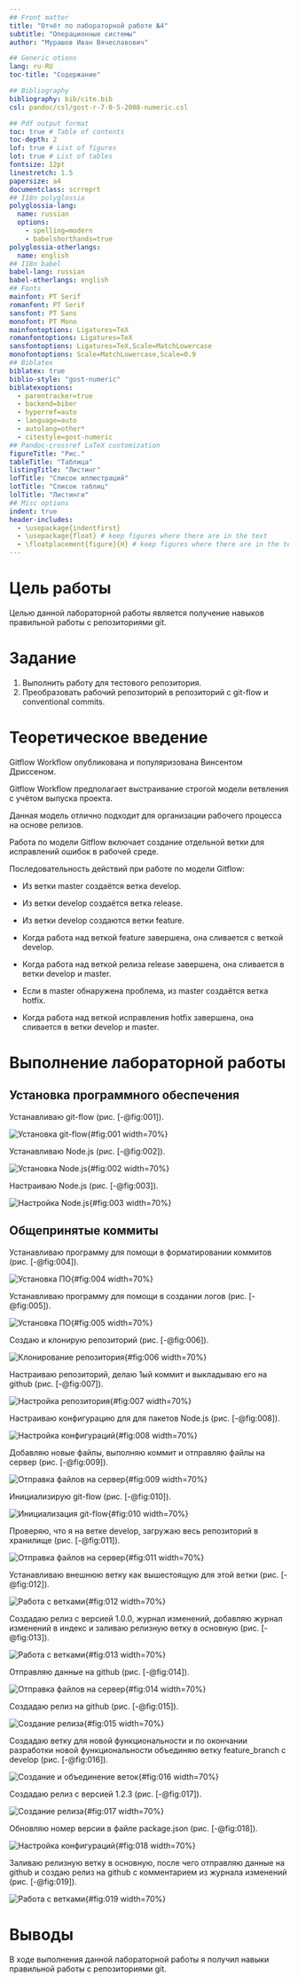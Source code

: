 ```yaml
---
## Front matter
title: "Отчёт по лабораторной работе №4"
subtitle: "Операционные системы"
author: "Мурашов Иван Вячеславович"

## Generic otions
lang: ru-RU
toc-title: "Содержание"

## Bibliography
bibliography: bib/cite.bib
csl: pandoc/csl/gost-r-7-0-5-2008-numeric.csl

## Pdf output format
toc: true # Table of contents
toc-depth: 2
lof: true # List of figures
lot: true # List of tables
fontsize: 12pt
linestretch: 1.5
papersize: a4
documentclass: scrreprt
## I18n polyglossia
polyglossia-lang:
  name: russian
  options:
	- spelling=modern
	- babelshorthands=true
polyglossia-otherlangs:
  name: english
## I18n babel
babel-lang: russian
babel-otherlangs: english
## Fonts
mainfont: PT Serif
romanfont: PT Serif
sansfont: PT Sans
monofont: PT Mono
mainfontoptions: Ligatures=TeX
romanfontoptions: Ligatures=TeX
sansfontoptions: Ligatures=TeX,Scale=MatchLowercase
monofontoptions: Scale=MatchLowercase,Scale=0.9
## Biblatex
biblatex: true
biblio-style: "gost-numeric"
biblatexoptions:
  - parentracker=true
  - backend=biber
  - hyperref=auto
  - language=auto
  - autolang=other*
  - citestyle=gost-numeric
## Pandoc-crossref LaTeX customization
figureTitle: "Рис."
tableTitle: "Таблица"
listingTitle: "Листинг"
lofTitle: "Список иллюстраций"
lotTitle: "Список таблиц"
lolTitle: "Листинги"
## Misc options
indent: true
header-includes:
  - \usepackage{indentfirst}
  - \usepackage{float} # keep figures where there are in the text
  - \floatplacement{figure}{H} # keep figures where there are in the text
---
```


# Цель работы

Целью данной лабораторной работы является получение навыков правильной работы с репозиториями git.

# Задание

1. Выполнить работу для тестового репозитория.
2. Преобразовать рабочий репозиторий в репозиторий с git-flow и conventional commits.

# Теоретическое введение

Gitflow Workflow опубликована и популяризована Винсентом Дриссеном.

Gitflow Workflow предполагает выстраивание строгой модели ветвления с учётом выпуска проекта.

Данная модель отлично подходит для организации рабочего процесса на основе релизов.

Работа по модели Gitflow включает создание отдельной ветки для исправлений ошибок в рабочей среде.

Последовательность действий при работе по модели Gitflow:

- Из ветки master создаётся ветка develop.

- Из ветки develop создаётся ветка release.

- Из ветки develop создаются ветки feature.

- Когда работа над веткой feature завершена, она сливается с веткой develop.

- Когда работа над веткой релиза release завершена, она сливается в ветки develop и master.

- Если в master обнаружена проблема, из master создаётся ветка hotfix.

- Когда работа над веткой исправления hotfix завершена, она сливается в ветки develop и master.

# Выполнение лабораторной работы

## Установка программного обеспечения

Устанавливаю git-flow (рис. [-@fig:001]).

![Установка git-flow](image/2.png){#fig:001 width=70%}



Устанавливаю Node.js (рис. [-@fig:002]).

![Установка Node.js](image/3.png){#fig:002 width=70%}

Настраиваю Node.js (рис. [-@fig:003]).

![Настройка Node.js](image/4.png){#fig:003 width=70%}

## Общепринятые коммиты

Устанавливаю программу для помощи в форматировании коммитов (рис. [-@fig:004]).

![Установка ПО](image/5.png){#fig:004 width=70%}

Устанавливаю программу для помощи в создании логов (рис. [-@fig:005]).

![Установка ПО](image/6.png){#fig:005 width=70%}

Создаю и клонирую репозиторий (рис. [-@fig:006]).

![Клонирование репозитория](image/7.png){#fig:006 width=70%}

Настраиваю репозиторий, делаю 1ый коммит и выкладываю его на github (рис. [-@fig:007]).

![Настройка репозитория](image/8.png){#fig:007 width=70%}

Настраиваю конфигурацию для для пакетов Node.js (рис. [-@fig:008]).

![Настройка конфигураций](image/9.png){#fig:008 width=70%}

Добавляю новые файлы, выполняю коммит и отправляю файлы на сервер (рис. [-@fig:009]).

![Отправка файлов на сервер](image/10.png){#fig:009 width=70%}

Инициализирую git-flow (рис. [-@fig:010]).

![Инициализация git-flow](image/11.png){#fig:010 width=70%}

Проверяю, что я на ветке develop, загружаю весь репозиторий в хранилище (рис. [-@fig:011]).

![Отправка файлов на сервер](image/12.png){#fig:011 width=70%}

Устанавливаю внешнюю ветку как вышестоящую для этой ветки (рис. [-@fig:012]).

![Работа с ветками](image/13.png){#fig:012 width=70%}

Создадаю релиз с версией 1.0.0, журнал изменений, добавляю журнал изменений в индекс и заливаю релизную ветку в основную (рис. [-@fig:013]).

![Работа с ветками](image/14.png){#fig:013 width=70%}

Отправляю данные на github (рис. [-@fig:014]).

![Отправка файлов на сервер](image/15.png){#fig:014 width=70%}

Создадаю релиз на github (рис. [-@fig:015]).

![Создание релиза](image/16.png){#fig:015 width=70%}

Создадаю ветку для новой функциональности и по окончании разработки новой функциональности объединяю ветку feature_branch c develop (рис. [-@fig:016]).

![Создание и объединение веток](image/17.png){#fig:016 width=70%}

Создадаю релиз с версией 1.2.3 (рис. [-@fig:017]).

![Создание релиза](image/18.png){#fig:017 width=70%}

Обновляю номер версии в файле package.json (рис. [-@fig:018]).

![Настройка конфигураций](image/19.png){#fig:018 width=70%}

Заливаю релизную ветку в основную, после чего отправляю данные на github и создаю релиз на github с комментарием из журнала изменений (рис. [-@fig:019]).

![Работа с ветками](image/20.png){#fig:019 width=70%}

# Выводы

В ходе выполнения данной лабораторной работы я получил навыки правильной работы с репозиториями git.

